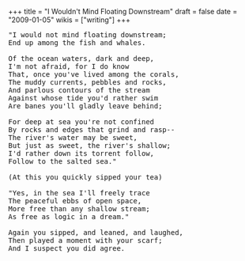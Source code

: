 +++
title = "I Wouldn't Mind Floating Downstream"
draft = false
date = "2009-01-05"
wikis = ["writing"]
+++

<pre>
"I would not mind floating downstream;
End up among the fish and whales.

Of the ocean waters, dark and deep,
I'm not afraid, for I do know
That, once you've lived among the corals,
The muddy currents, pebbles and rocks,
And parlous contours of the stream
Against whose tide you'd rather swim
Are banes you'll gladly leave behind;

For deep at sea you're not confined
By rocks and edges that grind and rasp--
The river's water may be sweet,
But just as sweet, the river's shallow;
I'd rather down its torrent follow,
Follow to the salted sea."

(At this you quickly sipped your tea)

"Yes, in the sea I'll freely trace
The peaceful ebbs of open space,
More free than any shallow stream;
As free as logic in a dream."

Again you sipped, and leaned, and laughed,
Then played a moment with your scarf;
And I suspect you did agree.
</pre>
